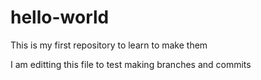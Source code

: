 # hello-world
This is my first repository to learn to make them

I am editting this file to test making branches and commits
